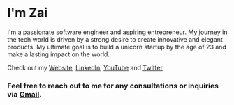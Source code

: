 # I'm Zai

I'm a passionate software engineer and aspiring entrepreneur. My journey in the tech world is driven by a strong desire to create innovative and elegant products. My ultimate goal is to build a unicorn startup by the age of 23 and make a lasting impact on the world.

Check out my [Website](https://zaiyellyintaung.github.io), [LinkedIn](https://www.linkedin.com/in/yourusername/), [YouTube](https://www.youtube.com/@ooo0zai0ooo) and [Twitter](https://twitter.com/zaibutcooler)

### Feel free to reach out to me for any consultations or inquiries via [Gmail](mailto:zaiyellyintaung@gmail.com).
